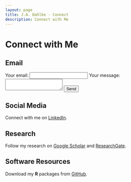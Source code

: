 ```yaml
---
layout: page
title: J.A. Dahlke - Connect
description: Connect with Me
---
```


# Connect with Me

## Email
<form
  action="https://formspree.io/f/xzbndnbg"
  method="POST"
>
  <label>
    Your email:
    <input type="email" name="email">
  </label>
  <label>
    Your message:
    <textarea name="message"></textarea>
  </label>
  <!-- your other form fields go here -->
  <button type="submit">Send</button>
</form>

## Social Media
Connect with me on [LinkedIn](https://www.linkedin.com/in/jeffreydahlke/).

## Research
Follow my research on [Google Scholar](https://scholar.google.com/citations?user=9myyxFoAAAAJ&hl=en) and [ResearchGate](https://www.researchgate.net/profile/Jeffrey_Dahlke).

## Software Resources
Download my **R** packages from [GitHub](https://github.com/jadahlke).
